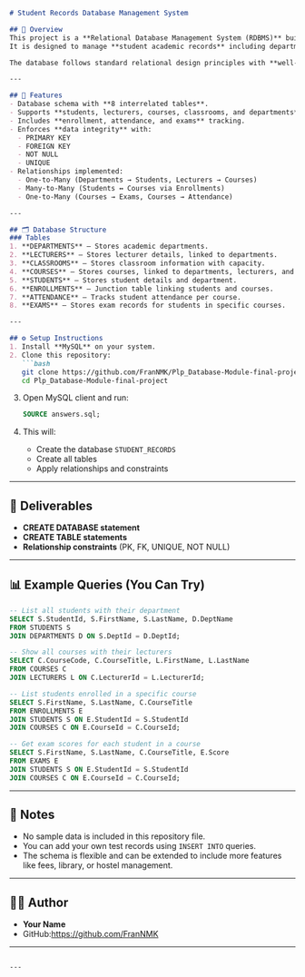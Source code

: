 

````markdown
# Student Records Database Management System

## 📌 Overview
This project is a **Relational Database Management System (RDBMS)** built using **MySQL**.  
It is designed to manage **student academic records** including departments, courses, lecturers, classrooms, enrollments, attendance, and exams.  

The database follows standard relational design principles with **well-structured tables, proper constraints, and relationships**.  

---

## 🎯 Features
- Database schema with **8 interrelated tables**.
- Supports **students, lecturers, courses, classrooms, and departments**.
- Includes **enrollment, attendance, and exams** tracking.
- Enforces **data integrity** with:
  - PRIMARY KEY
  - FOREIGN KEY
  - NOT NULL
  - UNIQUE
- Relationships implemented:
  - One-to-Many (Departments → Students, Lecturers → Courses)
  - Many-to-Many (Students ↔ Courses via Enrollments)
  - One-to-Many (Courses → Exams, Courses → Attendance)

---

## 🗂️ Database Structure
### Tables
1. **DEPARTMENTS** – Stores academic departments.
2. **LECTURERS** – Stores lecturer details, linked to departments.
3. **CLASSROOMS** – Stores classroom information with capacity.
4. **COURSES** – Stores courses, linked to departments, lecturers, and classrooms.
5. **STUDENTS** – Stores student details and department.
6. **ENROLLMENTS** – Junction table linking students and courses.
7. **ATTENDANCE** – Tracks student attendance per course.
8. **EXAMS** – Stores exam records for students in specific courses.

---

## ⚙️ Setup Instructions
1. Install **MySQL** on your system.
2. Clone this repository:
   ```bash
   git clone https://github.com/FranNMK/Plp_Database-Module-final-project.git
   cd Plp_Database-Module-final-project
````

3. Open MySQL client and run:

   ```sql
   SOURCE answers.sql;
   ```
4. This will:

   * Create the database `STUDENT_RECORDS`
   * Create all tables
   * Apply relationships and constraints

---

## 📑 Deliverables

* **CREATE DATABASE statement**
* **CREATE TABLE statements**
* **Relationship constraints** (PK, FK, UNIQUE, NOT NULL)

---

## 📊 Example Queries (You Can Try)

```sql
-- List all students with their department
SELECT S.StudentId, S.FirstName, S.LastName, D.DeptName
FROM STUDENTS S
JOIN DEPARTMENTS D ON S.DeptId = D.DeptId;

-- Show all courses with their lecturers
SELECT C.CourseCode, C.CourseTitle, L.FirstName, L.LastName
FROM COURSES C
JOIN LECTURERS L ON C.LecturerId = L.LecturerId;

-- List students enrolled in a specific course
SELECT S.FirstName, S.LastName, C.CourseTitle
FROM ENROLLMENTS E
JOIN STUDENTS S ON E.StudentId = S.StudentId
JOIN COURSES C ON E.CourseId = C.CourseId;

-- Get exam scores for each student in a course
SELECT S.FirstName, S.LastName, C.CourseTitle, E.Score
FROM EXAMS E
JOIN STUDENTS S ON E.StudentId = S.StudentId
JOIN COURSES C ON E.CourseId = C.CourseId;
```

---

## 📌 Notes

* No sample data is included in this repository file.
* You can add your own test records using `INSERT INTO` queries.
* The schema is flexible and can be extended to include more features like fees, library, or hostel management.

---

## 👨‍💻 Author

* **Your Name**
* GitHub:https://github.com/FranNMK

---

```

---

